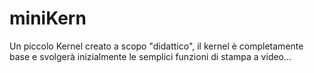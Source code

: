 # miniKern
Un piccolo Kernel creato a scopo "didattico", il kernel è completamente base e svolgerà inizialmente le semplici funzioni di stampa a video... 
